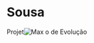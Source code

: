 # Sousa
Projet![Max](https://user-images.githubusercontent.com/118360241/202181738-19dab731-2e7f-4b14-8e04-6839865f16a9.png)
o de Evolução
<Analise de temas22115126>
